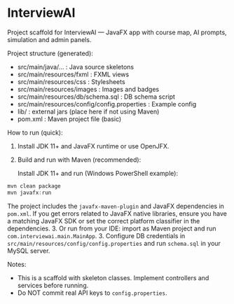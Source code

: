 # InterviewAI

Project scaffold for InterviewAI — JavaFX app with course map, AI prompts, simulation and admin panels.

Project structure (generated):
- src/main/java/... : Java source skeletons
- src/main/resources/fxml : FXML views
- src/main/resources/css : Stylesheets
- src/main/resources/images : Images and badges
- src/main/resources/db/schema.sql : DB schema script
- src/main/resources/config/config.properties : Example config
- lib/ : external jars (place here if not using Maven)
- pom.xml : Maven project file (basic)

How to run (quick):
1. Install JDK 11+ and JavaFX runtime or use OpenJFX.
2. Build and run with Maven (recommended):

	Install JDK 11+ and run (Windows PowerShell example):

```powershell
mvn clean package
mvn javafx:run
```

The project includes the `javafx-maven-plugin` and JavaFX dependencies in `pom.xml`. If you get errors related to JavaFX native libraries, ensure you have a matching JavaFX SDK or set the correct platform classifier in the dependencies.
3. Or run from your IDE: import as Maven project and run `com.interviewai.main.MainApp`.
3. Configure DB credentials in `src/main/resources/config/config.properties` and run `schema.sql` in your MySQL server.

Notes:
- This is a scaffold with skeleton classes. Implement controllers and services before running.
- Do NOT commit real API keys to `config.properties`.
